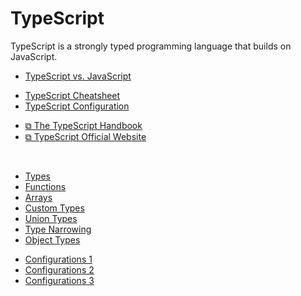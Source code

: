 # TypeScript

TypeScript is a strongly typed programming language that builds on JavaScript.

- [TypeScript vs. JavaScript](./ts-js-diff.md)

<div></div>

- [TypeScript Cheatsheet](./ts-cheetsheet.md)
- [TypeScript Configuration](./config.md)

<div></div>

- [&#10697; The TypeScript Handbook](https://www.typescriptlang.org/docs/handbook/intro.html)
- [&#10697; TypeScript Official Website](https://www.typescriptlang.org/)

<br>

- [Types](./types.md)
- [Functions](./functions.md)
- [Arrays](./arrays.md)
- [Custom Types](./custom-types.md)
- [Union Types](./union-types.md)
- [Type Narrowing](./type-narrowing.md)
- [Object Types](./object-types.md)

<div></div>

- [Configurations 1](./configs-1.md)
- [Configurations 2](./configs-2.md)
- [Configurations 3](./configs-3.md)
